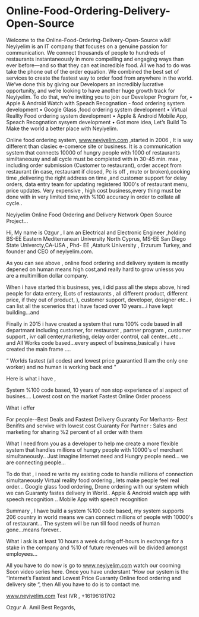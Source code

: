 # Online-Food-Ordering-Delivery-Open-Source
Welcome to the Online-Food-Ordering-Delivery-Open-Source wiki!
Neyiyelim is an IT company that focuses on a genuine passion for communication. We connect thousands of people to hundreds of restaurants instantaneously in more compelling and engaging ways than ever before—and so that they can eat incredible food. All we had to do was take the phone out of the order equation. 
We combined the best set of services to create the fastest way to order food from anywhere in the world. We’ve done this by giving our Developers an incredibly lucrative opportunity, and we’re looking to have another huge growth track for Neyiyelim. 
To do that, we’re inviting you to join our Developer Program for, 
•	Apple & Android Watch with Speach Recognation - food ordering system development
•	Google Glass ,food ordering system development
•	Virtual Reallty Food ordering system development
•	Apple & Android Mobile App, Speach Recognation sysyem development
•	Got more idea, Let’s Build To Make the world a better place with Neyiyelim.

Online food ordering system, www.neyiyelim.com ,started in 2006 , It is way different than clasiec e-comerce site or business. It is a communication system that connects 10000 of hungry people with 1000 of restaurants similtaneousy and all cycle must be completed with in 30-45 min. max , including order submission (Customer to restaurant), order accept from restaurant (in case, restaurant if closed, Pc is off , mute or broken),cooking time ,delivering the right address on time ,and customer support for delay orders, data entry team for updating registered 1000's of restaurant menu, price updates.
Very expensive  , high cost business,every thing must be done with in very limited time,with %100 accuracy in order to collate all cycle..

Neyiyelim Online Food Ordering and Delivery Network Open Source  Project…

Hi, My name is Ozgur , I am an Electrical and Electronic Engineer ,holding BS-EE Eastern Mediterranean University North Cyprus, MS-EE San Diego State Univercty,CA-USA , Phd- EE ,Ataturk University , Erzurum Turkey, and founder and CEO of neyiyelim.com. 

As you can see above , online food ordering and delivery system is mostly depened on human means high cost,and really hard to grow unlesss you are a multimillion dollar company.

When i have started this business, yes, i did pass all the steps above, hired people for data entery, (Lots of restaurants , all different product, different price, if they out of product, ), customer support, developer, designer etc.. i can list all the scenerios that i have faced over 10 years…i have kept building...and 

Finally in 2015 i have created a system that runs 100% code based in all departmant including customer, for restaurant , partner program , customer support , ivr call center,marketing, delay order control, call center…etc… and All Works code based…every aspect of business,basically i have created the main frame ….

“ Worlds fastest (all codes) and lowest price guarantied (I am the only one worker) and no human is working back end "

Here is what i have , 

System %100 code based,
10 years of non stop experience of al aspect of busines….
Lowest cost on the market
Fastest Online Order process

What i offer

For people--Best Deals and Fastest Delivery Guaranty
For Merhants- Best Benifits and servive with lowest cost Guaranty 
For Partner : Sales and marketing for sharing %2 percent of all order with them 

What I need from you as a developer to help me create a more flexible system that handles millions of hungry people with 10000's of merchant simultaneously.. 
Just imagine Internet need and Hungry people need... we are connecting people...

To do that , 
i need re write my existing code to handle millions of connection simultaneously 
Virtual reality food ordering , lets make people feel real order...
Google glass food ordering,
Drone ordering with our system which we can Guaranty fastes delivery in World..
Apple & Android watch app with speech recognition ..
Mobile App with speech recognition 

Summary ,
I have build a system %100 code based, my system supports 206 country in world means we can connect millions of people with 10000's of restaurant... The system will be run till food needs of human gone...means forever..

What i ask is at least 10 hours a week during off-hours in exchange for a stake in the company  and %10 of future revenues will be divided amongst employees...
 
All you have to do now is go to www.neyiyelim.com watch our cooming Soon video series here. Once you have understant “How our system is the “Internet’s Fastest and Lowest Price Guaranty Online food ordering and delivery site “, then All you have to do is to contact me.

www.neyiyelim.com 
Test IVR , +16196181702 

Ozgur A. Amil
Best Regards,
 



